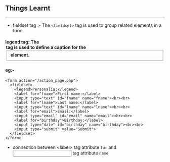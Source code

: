 ## Things Learnt
---

* fieldset tag :- The `<fieldset>` tag is used to group related elements in a form.

#### legend tag: The <legend> tag is used to define a caption for the <fieldset> element.

#### eg:- 
```
<form action="/action_page.php">
  <fieldset>
    <legend>Personalia:</legend>
    <label for="fname">First name:</label>
    <input type="text" id="fname" name="fname"><br><br>
    <label for="lname">Last name:</label>
    <input type="text" id="lname" name="lname"><br><br>
    <label for="email">Email:</label>
    <input type="email" id="email" name="email"><br><br>
    <label for="birthday">Birthday:</label>
    <input type="date" id="birthday" name="birthday"><br><br>
    <input type="submit" value="Submit">
  </fieldset>
</form>
```

* connection between <label\> tag attribute `for` and <input/> tag attribute `name` 











